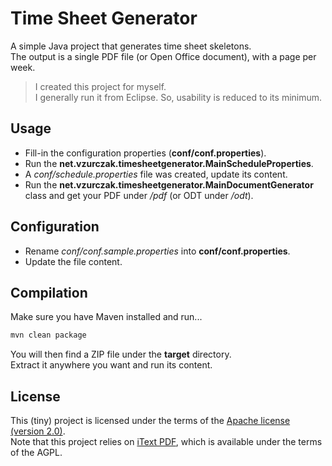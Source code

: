 # Time Sheet Generator

A simple Java project that generates time sheet skeletons.  
The output is a single PDF file (or Open Office document), with a page per week.

> I created this project for myself.  
> I generally run it from Eclipse. So, usability is reduced to its minimum.


## Usage

* Fill-in the configuration properties (**conf/conf.properties**).
* Run the **net.vzurczak.timesheetgenerator.MainScheduleProperties**.
* A *conf/schedule.properties* file was created, update its content.
* Run the **net.vzurczak.timesheetgenerator.MainDocumentGenerator** class and get your PDF under */pdf* (or ODT under */odt*).


## Configuration

* Rename *conf/conf.sample.properties* into **conf/conf.properties**.
* Update the file content. 


## Compilation

Make sure you have Maven installed and run...

```bash
mvn clean package
```

You will then find a ZIP file under the **target** directory.  
Extract it anywhere you want and run its content.


## License

This (tiny) project is licensed under the terms of the [Apache license (version 2.0)](http://www.apache.org/licenses/LICENSE-2.0).  
Note that this project relies on [iText PDF](http://itextpdf.com), which is available under the terms of the AGPL.
